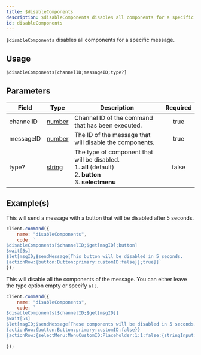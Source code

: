 ```yaml
---
title: $disableComponents
description: $disableComponents disables all components for a specific message.
id: disableComponents
---
```


`$disableComponents` disables all components for a specific message.

## Usage

```aoi
$disableComponents[channelID;messageID;type?]
```

## Parameters

| Field      | Type                                                                                              | Description                                                                                                            | Required |
| ---------- | ------------------------------------------------------------------------------------------------- | -----------------------------------------------------------------------------------------------------------------------| :------: |
| channelID  | [number](https://developer.mozilla.org/en-US/docs/Web/JavaScript/Reference/Global_Objects/Number) | Channel ID of the command that has been executed.                                                                      |   true   |
| messageID  | [number](https://developer.mozilla.org/en-US/docs/Web/JavaScript/Reference/Global_Objects/Number) | The ID of the message that will disable the components.                                                                |   true   |
| type?      | [string](https://developer.mozilla.org/en-US/docs/Web/JavaScript/Reference/Global_Objects/String) | The type of component that will be disabled. <br /> 1. **all** (default) <br /> 2. **button** <br /> 3. **selectmenu** |   false  |                       

## Example(s)

This will send a message with a button that will be disabled after 5 seconds.
```js
client.command({
    name: "disableComponents",
    code: `
$disableComponents[$channelID;$get[msgID];button]
$wait[5s]
$let[msgID;$sendMessage[This button will be disabled in 5 seconds.
{actionRow:{button:Button:primary:customID:false}};true]]`
});
```
This will disable all the components of the message. You can either leave the type option empty or specify `all`.
```js
client.command({
    name: "disableComponents",
    code: `
$disableComponents[$channelID;$get[msgID]]
$wait[5s]
$let[msgID;$sendMessage[These components will be disabled in 5 seconds. 
{actionRow:{button:Button:primary:customID:false}} 
{actionRow:{selectMenu:MenuCustomID:Placeholder:1:1:false:{stringInput:Option:1:Option Description:false}}};true]]
`
});
```
